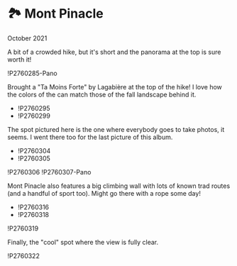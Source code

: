 # 🏞 Mont Pinacle
October 2021

A bit of a crowded hike, but it's short and the panorama at the top is
sure worth it!

!P2760285-Pano

Brought a "Ta Moins Forte" by Lagabière at the top of the hike! I love
how the colors of the can match those of the fall landscape behind it.

<div class="slide">

* !P2760295
* !P2760299

</div>

The spot pictured here is the one where everybody goes to take photos,
it seems. I went there too for the last picture of this album.

<div class="slide inline-bottom">

* !P2760304
* !P2760305

</div>

!P2760306
!P2760307-Pano

Mont Pinacle also features a big climbing wall with lots of known trad
routes (and a handful of sport too). Might go there with a rope some
day!

<div class="slide">

* !P2760316
* !P2760318

</div>

!P2760319

Finally, the "cool" spot where the view is fully clear.

!P2760322
